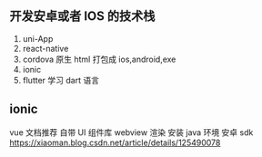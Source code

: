 ## 开发安卓或者 IOS 的技术栈

1.  uni-App
2.  react-native
3.  cordova 原生 html 打包成 ios,android,exe
4.  ionic
5.  flutter 学习 dart 语言

## ionic

vue 文档推荐
自带 UI 组件库
webview 渲染
安装
java 环境
安卓 sdk
https://xiaoman.blog.csdn.net/article/details/125490078
